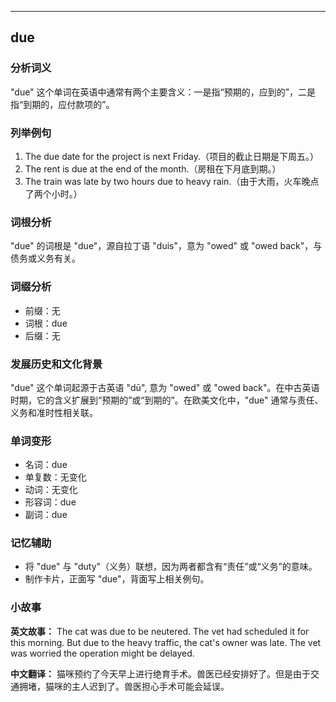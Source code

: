 
---------------
## due
### 分析词义
"due" 这个单词在英语中通常有两个主要含义：一是指“预期的，应到的”，二是指“到期的，应付款项的”。

### 列举例句
1. The due date for the project is next Friday.（项目的截止日期是下周五。）
2. The rent is due at the end of the month.（房租在下月底到期。）
3. The train was late by two hours due to heavy rain.（由于大雨，火车晚点了两个小时。）

### 词根分析
"due" 的词根是 "due"，源自拉丁语 "duis"，意为 "owed" 或 "owed back"，与债务或义务有关。

### 词缀分析
- 前缀：无
- 词根：due
- 后缀：无

### 发展历史和文化背景
"due" 这个单词起源于古英语 "dū", 意为 "owed" 或 "owed back"。在中古英语时期，它的含义扩展到“预期的”或“到期的”。在欧美文化中，"due" 通常与责任、义务和准时性相关联。

### 单词变形
- 名词：due
- 单复数：无变化
- 动词：无变化
- 形容词：due
- 副词：due

### 记忆辅助
- 将 "due" 与 "duty"（义务）联想，因为两者都含有“责任”或“义务”的意味。
- 制作卡片，正面写 "due"，背面写上相关例句。

### 小故事
**英文故事：**
The cat was due to be neutered. The vet had scheduled it for this morning. But due to the heavy traffic, the cat's owner was late. The vet was worried the operation might be delayed.

**中文翻译：**
猫咪预约了今天早上进行绝育手术。兽医已经安排好了。但是由于交通拥堵，猫咪的主人迟到了。兽医担心手术可能会延误。

